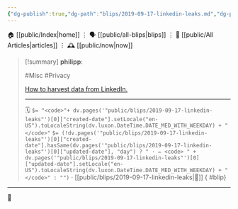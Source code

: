 ```yaml
---
{"dg-publish":true,"dg-path":"blips/2019-09-17-linkedin-leaks.md","dg-permalink":"2019/09/17/linkedin-leaks/","permalink":"/2019/09/17/linkedin-leaks/","title":"philipp @ 2019-09-17"}
---
```



<div class="transclusion internal-embed is-loaded"><div class="markdown-embed">




🏠 [[public/Index\|home]]  ⋮ 🗣️ [[public/all-blips\|blips]] ⋮  📝 [[public/All Articles\|articles]]  ⋮ 🕰️ [[public/now\|now]]


</div></div>


> [!summary] **philipp**:
>
> #Misc #Privacy
>
> [How to harvest data from LinkedIn.](http://cloudinvent.com/blog/harvesting-linkedin-data-for-fun-profit/)
> - - -
>
> 🗓️ `$= "<code>"+ dv.pages('"public/blips/2019-09-17-linkedin-leaks"')[0]["created-date"].setLocale("en-US").toLocaleString(dv.luxon.DateTime.DATE_MED_WITH_WEEKDAY) + "</code>"` `$= (!dv.pages('"public/blips/2019-09-17-linkedin-leaks"')[0]["created-date"].hasSame(dv.pages('"public/blips/2019-09-17-linkedin-leaks"')[0]["updated-date"], "day") ? " · ✏️ <code> " + dv.pages('"public/blips/2019-09-17-linkedin-leaks"')[0]["updated-date"].setLocale("en-US").toLocaleString(dv.luxon.DateTime.DATE_MED_WITH_WEEKDAY) + "</code>" : "")`  · [[public/blips/2019-09-17-linkedin-leaks\|🔗]]
{ #blip}


- - -

 👾
